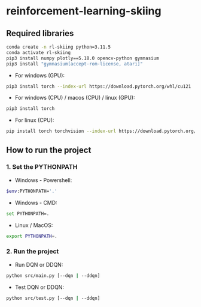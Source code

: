 # reinforcement-learning-skiing

## Required libraries

```bash
conda create -n rl-skiing python=3.11.5
conda activate rl-skiing
pip3 install numpy plotly==5.18.0 opencv-python gymnasium
pip3 install "gymnasium[accept-rom-license, atari]"
```

- For windows (GPU):

```bash
pip3 install torch --index-url https://download.pytorch.org/whl/cu121
```

- For windows (CPU) / macos (CPU) / linux (GPU):

```bash
pip3 install torch
```

- For linux (CPU):

```bash
pip install torch torchvision --index-url https://download.pytorch.org/whl/cpu
```

## How to run the project

### 1. Set the PYTHONPATH

- Windows - Powershell:

```bash
$env:PYTHONPATH='.' 
```

- Windows - CMD:

```bash
set PYTHONPATH=.
```

- Linux / MacOS:

```bash
export PYTHONPATH=.
```

### 2. Run the project

- Run DQN or DDQN:

```bash
python src/main.py [--dqn | --ddqn]
```

- Test DQN or DDQN:

```bash
python src/test.py [--dqn | --ddqn]
```
